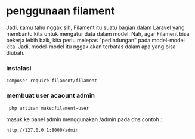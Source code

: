 # penggunaan filament
Jadi, kamu tahu nggak sih, Filament itu suatu bagian dalam Laravel yang membantu kita untuk mengatur data dalam model. Nah, agar Filament bisa bekerja lebih baik, kita perlu melepas "perlindungan" pada model-model kita. Jadi, model-model itu nggak akan terbatas dalam apa yang bisa diubah.
### instalasi
```
composer require filament/filament
```
### membuat user acaount admin
```
 php artisan make:filament-user
```
masuk ke panel admin menggunakan /admin pada dns
contoh :
```
http://127.0.0.1:8000/admin
```
